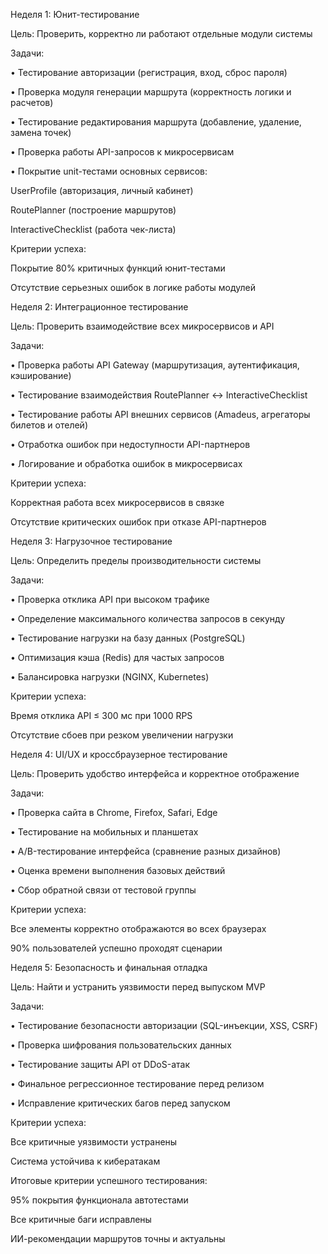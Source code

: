 Неделя 1: Юнит-тестирование

 Цель: Проверить, корректно ли работают отдельные модули системы
 
 Задачи:
 
•	Тестирование авторизации (регистрация, вход, сброс пароля)

•	Проверка модуля генерации маршрута (корректность логики и расчетов)

•	Тестирование редактирования маршрута (добавление, удаление, замена точек)

•	Проверка работы API-запросов к микросервисам

•	Покрытие unit-тестами основных сервисов:

UserProfile (авторизация, личный кабинет) 

RoutePlanner (построение маршрутов)

 InteractiveChecklist (работа чек-листа)
 
 Критерии успеха:
 
Покрытие 80% критичных функций юнит-тестами

Отсутствие серьезных ошибок в логике работы модулей


 Неделя 2: Интеграционное тестирование
 
 Цель: Проверить взаимодействие всех микросервисов и API
 
 Задачи:
 
•	Проверка работы API Gateway (маршрутизация, аутентификация, кэширование)

•	Тестирование взаимодействия RoutePlanner ↔ InteractiveChecklist

•	Тестирование работы API внешних сервисов (Amadeus, агрегаторы билетов и отелей)

•	Отработка ошибок при недоступности API-партнеров

•	Логирование и обработка ошибок в микросервисах

 Критерии успеха: 
 
Корректная работа всех микросервисов в связке

Отсутствие критических ошибок при отказе API-партнеров

 Неделя 3: Нагрузочное тестирование
 
Цель: Определить пределы производительности системы

 Задачи:
 
•	Проверка отклика API при высоком трафике

•	Определение максимального количества запросов в секунду

•	Тестирование нагрузки на базу данных (PostgreSQL)

•	Оптимизация кэша (Redis) для частых запросов

•	Балансировка нагрузки (NGINX, Kubernetes)

 Критерии успеха:
 
 Время отклика API ≤ 300 мс при 1000 RPS
 
 Отсутствие сбоев при резком увеличении нагрузки

 Неделя 4: UI/UX и кроссбраузерное тестирование
 
Цель: Проверить удобство интерфейса и корректное отображение

Задачи:

•	Проверка сайта в Chrome, Firefox, Safari, Edge

•	Тестирование на мобильных и планшетах

•	A/B-тестирование интерфейса (сравнение разных дизайнов)

•	Оценка времени выполнения базовых действий

•	Сбор обратной связи от тестовой группы

Критерии успеха:

Все элементы корректно отображаются во всех браузерах

90% пользователей успешно проходят сценарии


Неделя 5: Безопасность и финальная отладка

Цель: Найти и устранить уязвимости перед выпуском MVP

Задачи:

•	Тестирование безопасности авторизации (SQL-инъекции, XSS, CSRF)

•	Проверка шифрования пользовательских данных

•	Тестирование защиты API от DDoS-атак

•	Финальное регрессионное тестирование перед релизом

•	Исправление критических багов перед запуском

 Критерии успеха:
 
 Все критичные уязвимости устранены
 
 Система устойчива к кибератакам

 Итоговые критерии успешного тестирования:

 95% покрытия функционала автотестами
 
Все критичные баги исправлены

 ИИ-рекомендации маршрутов точны и актуальны
